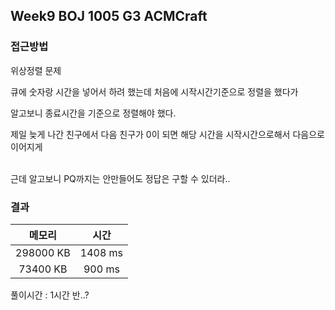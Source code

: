 ## Week9 BOJ 1005 G3 ACMCraft

### 접근방법
위상정렬 문제

큐에 숫자랑 시간을 넣어서 하려 했는데 처음에 시작시간기준으로 정렬을 했다가

알고보니 종료시간을 기준으로 정렬해야 했다.

제일 늦게 나간 친구에서 다음 친구가 0이 되면 해당 시간을 시작시간으로해서 다음으로 이어지게


<br>
근데 알고보니 PQ까지는 안만들어도 정답은 구할 수 있더라..


<br>

### 결과

|메모리|시간|
|:---:|:---:|
|298000 KB|1408 ms|
|73400 KB|900 ms|

풀이시간 : 1시간 반..?


